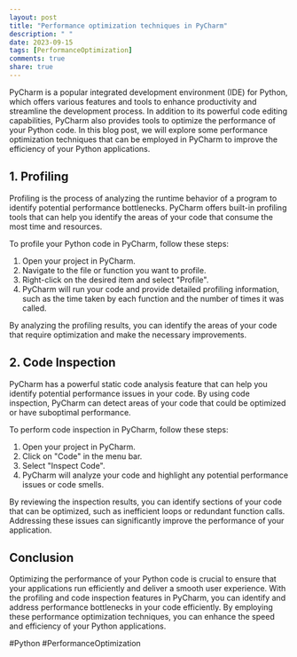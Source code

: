 ```yaml
---
layout: post
title: "Performance optimization techniques in PyCharm"
description: " "
date: 2023-09-15
tags: [PerformanceOptimization]
comments: true
share: true
---
```


PyCharm is a popular integrated development environment (IDE) for Python, which offers various features and tools to enhance productivity and streamline the development process. In addition to its powerful code editing capabilities, PyCharm also provides tools to optimize the performance of your Python code. In this blog post, we will explore some performance optimization techniques that can be employed in PyCharm to improve the efficiency of your Python applications.

## 1. Profiling

Profiling is the process of analyzing the runtime behavior of a program to identify potential performance bottlenecks. PyCharm offers built-in profiling tools that can help you identify the areas of your code that consume the most time and resources.

To profile your Python code in PyCharm, follow these steps:

1. Open your project in PyCharm.
2. Navigate to the file or function you want to profile.
3. Right-click on the desired item and select "Profile".
4. PyCharm will run your code and provide detailed profiling information, such as the time taken by each function and the number of times it was called.

By analyzing the profiling results, you can identify the areas of your code that require optimization and make the necessary improvements.

## 2. Code Inspection

PyCharm has a powerful static code analysis feature that can help you identify potential performance issues in your code. By using code inspection, PyCharm can detect areas of your code that could be optimized or have suboptimal performance.

To perform code inspection in PyCharm, follow these steps:

1. Open your project in PyCharm.
2. Click on "Code" in the menu bar.
3. Select "Inspect Code".
4. PyCharm will analyze your code and highlight any potential performance issues or code smells.

By reviewing the inspection results, you can identify sections of your code that can be optimized, such as inefficient loops or redundant function calls. Addressing these issues can significantly improve the performance of your application.

## Conclusion

Optimizing the performance of your Python code is crucial to ensure that your applications run efficiently and deliver a smooth user experience. With the profiling and code inspection features in PyCharm, you can identify and address performance bottlenecks in your code efficiently. By employing these performance optimization techniques, you can enhance the speed and efficiency of your Python applications.

#Python #PerformanceOptimization